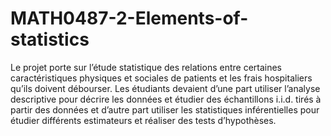 # MATH0487-2-Elements-of-statistics
Le projet porte sur l’étude statistique des relations entre certaines caractéristiques physiques et sociales de patients et les frais hospitaliers qu’ils doivent débourser.
Les étudiants devaient d’une part utiliser l’analyse descriptive pour décrire les données et étudier des échantillons i.i.d. tirés à partir des données et d’autre part utiliser les statistiques inférentielles pour étudier différents estimateurs et réaliser des tests d’hypothèses.
